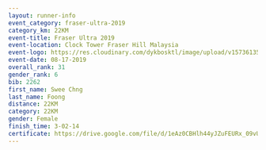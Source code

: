 ```yaml
---
layout: runner-info 
event_category: fraser-ultra-2019 
category_km: 22KM 
event-title: Fraser Ultra 2019 
event-location: Clock Tower Fraser Hill Malaysia 
event-logo: https://res.cloudinary.com/dykbosktl/image/upload/v1573613535/Logo/logo_mfst7w.jpg
event-date: 08-17-2019 
overall_rank: 31
gender_rank: 6
bib: 2262
first_name: Swee Chng
last_name: Foong
distance: 22KM
category: 22KM
gender: Female
finish_time: 3-02-14
certificate: https://drive.google.com/file/d/1eAz0CBHlh44yJZuFEURx_09vUPDt7EWE/view?usp=sharing
---
```

